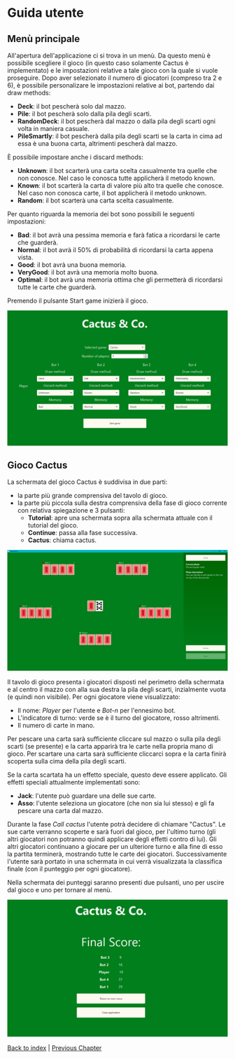 # Guida utente

## Menù principale

All'apertura dell'applicazione ci si trova in un menù. Da questo menù è possibile scegliere il gioco (in questo caso solamente Cactus è implementato) e le impostazioni relative a tale gioco con la quale si vuole proseguire. Dopo aver selezionato il numero di giocatori (compreso tra 2 e 6), è possibile personalizare le impostazioni relative ai bot, partendo dai draw methods:
- **Deck**: il bot pescherà solo dal mazzo.
- **Pile**: il bot pescherà solo dalla pila degli scarti.
- **RandomDeck**: il bot pescherà dal mazzo o dalla pila degli scarti ogni volta in maniera casuale.
- **PileSmartly**: il bot pescherà dalla pila degli scarti se la carta in cima ad essa è una buona carta, altrimenti pescherà dal mazzo.

È possibile impostare anche i discard methods:
- **Unknown**: il bot scarterà una carta scelta casualmente tra quelle che non conosce. Nel caso le conosca tutte applicherà il metodo known.
- **Known**: il bot scarterà la carta di valore più alto tra quelle che conosce. Nel caso non conosca carte, il bot applicherà il metodo unknown.
- **Random**: il bot scarterà una carta scelta casualmente.

Per quanto riguarda la memoria dei bot sono possibili le seguenti impostazioni:
- **Bad**: il bot avrà una pessima memoria e farà fatica a ricordarsi le carte che guarderà.
- **Normal**: il bot avrà il 50% di probabilità di ricordarsi la carta appena vista.
- **Good**: il bot avrà una buona memoria.
- **VeryGood**: il bot avrà una memoria molto buona.
- **Optimal**: il bot avrà una memoria ottima che gli permetterà di ricordarsi tutte le carte che guarderà.

Premendo il pulsante Start game inizierà il gioco.

![Schermata del menu per una partita di cactus con 5 giocatori totali (4 bot più l'utente)](menu.png)

## Gioco Cactus

La schermata del gioco Cactus è suddivisa in due parti:
- la parte più grande comprensiva del tavolo di gioco.
- la parte più piccola sulla destra comprensiva della fase di gioco corrente con relativa spiegazione e 3 pulsanti:
  - **Tutorial**: apre una schermata sopra alla schermata attuale con il tutorial del gioco.
  - **Continue**: passa alla fase successiva.
  - **Cactus**: chiama cactus.

![Schermata del gioco _Cactus_](game.png)

Il tavolo di gioco presenta i giocatori disposti nel perimetro della schermata e al centro il mazzo con alla sua destra la pila degli scarti, inzialmente vuota (e quindi non visibile).
Per ogni giocatore viene visualizzato:
- Il nome: _Player_ per l'utente e _Bot-n_ per l'ennesimo bot.
- L'indicatore di turno: verde se è il turno del giocatore, rosso altrimenti.
- Il numero di carte in mano.

Per pescare una carta sarà sufficiente cliccare sul mazzo o sulla pila degli scarti (se presente) e la carta apparirà tra le carte nella propria mano di gioco.
Per scartare una carta sarà sufficiente cliccarci sopra e la carta finirà scoperta sulla cima della pila degli scarti.

Se la carta scartata ha un effetto speciale, questo deve essere applicato.
Gli effetti speciali attualmente implementati sono:
- **Jack**: l'utente può guardare una delle sue carte.
- **Asso**: l'utente seleziona un giocatore (che non sia lui stesso) e gli fa pescare una carta dal mazzo.

Durante la fase _Call cactus_ l'utente potrà decidere di chiamare "Cactus".
Le sue carte verranno scoperte e sarà fuori dal gioco, per l'ultimo turno (gli altri giocatori non potranno quindi applicare degli effetti contro di lui).
Gli altri giocatori continuano a giocare per un ulteriore turno e alla fine di esso la partita terminerà, mostrando tutte le carte dei giocatori.
Successivamente l'utente sarà portato in una schermata in cui verrà visualizzata la classifica finale (con il punteggio per ogni giocatore).

Nella schermata dei punteggi saranno presenti due pulsanti, uno per uscire dal gioco e uno per tornare al menù.

![Schermata dei punteggi](score.png)

[Back to index](../index.md) |
[Previous Chapter](../8-conclusion/index.md)
